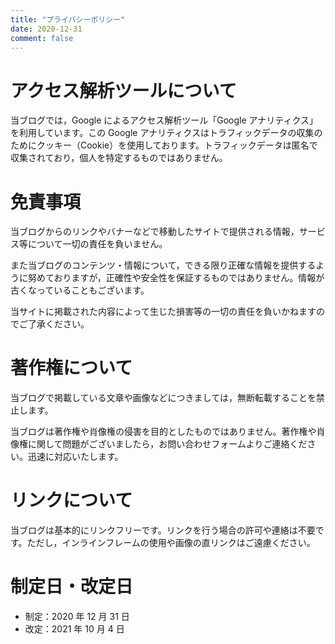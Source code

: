 ```yaml
---
title: "プライバシーポリシー"
date: 2020-12-31
comment: false
---
```


<!--
# 広告について

当ブログでは，第三者配信の広告サービス（Google アドセンス）を利用しており，ユーザーの興味に応じた商品やサービスの広告を表示するため，クッキー（Cookie）を使用しております。
クッキーを使用することで当サイトはお客様のコンピュータを識別できるようになりますが，お客様個人を特定できるものではありません。

Cookie を無効にする方法や Google アドセンスに関する詳細は「広告 - ポリシーと規約 - Google」をご確認ください。
-->

# アクセス解析ツールについて

当ブログでは，Google によるアクセス解析ツール「Google アナリティクス」を利用しています。この Google アナリティクスはトラフィックデータの収集のためにクッキー（Cookie）を使用しております。トラフィックデータは匿名で収集されており，個人を特定するものではありません。

# 免責事項

当ブログからのリンクやバナーなどで移動したサイトで提供される情報，サービス等について一切の責任を負いません。

また当ブログのコンテンツ・情報について，できる限り正確な情報を提供するように努めておりますが，正確性や安全性を保証するものではありません。情報が古くなっていることもございます。

当サイトに掲載された内容によって生じた損害等の一切の責任を負いかねますのでご了承ください。

# 著作権について

当ブログで掲載している文章や画像などにつきましては，無断転載することを禁止します。

当ブログは著作権や肖像権の侵害を目的としたものではありません。著作権や肖像権に関して問題がございましたら，お問い合わせフォームよりご連絡ください。迅速に対応いたします。

# リンクについて

当ブログは基本的にリンクフリーです。リンクを行う場合の許可や連絡は不要です。ただし，インラインフレームの使用や画像の直リンクはご遠慮ください。

# 制定日・改定日

- 制定：2020 年 12 月 31 日
- 改定：2021 年 10 月 4 日
